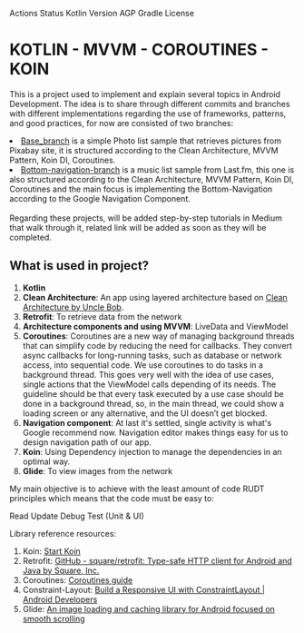 Actions Status Kotlin Version AGP Gradle License

# KOTLIN - MVVM - COROUTINES - KOIN 
This is a project used to implement and explain several topics in Android Development. The idea is to share through different commits and branches with different implementations regarding the use of frameworks, patterns, and good practices, for now are consisted of two branches: 
<il>
<li><a href="https://github.com/sepidevatankhah/Kotlin-Coroutine-Koin-Clean-Arc/tree/base-branch">Base_branch</a> is a simple Photo list sample that retrieves pictures from Pixabay site, it is structured according to the Clean Architecture, MVVM Pattern, Koin DI, Coroutines.</li>
<li><a href="https://github.com/sepidevatankhah/Kotlin-Coroutine-Koin-Clean-Arc/tree/bottom-navigation-branch">Bottom-navigation-branch</a> is a music list sample from Last.fm, this one is also structured according to the Clean Architecture, MVVM Pattern, Koin DI, Coroutines and the main focus is implementing the Bottom-Navigation according to the Google Navigation Component.</li>
</il>
</br>
Regarding these projects, will be added step-by-step tutorials in Medium that walk through it, related link will be added as soon as they will be completed.

<h2>What is used in project? </h2>
<ol>
 <li><strong>Kotlin</strong></li>
<li><strong>Clean Architecture</strong>: An app using layered architecture based on <a href="http://blog.cleancoder.com/uncle-bob/2012/08/13/the-clean-architecture.html" rel="nofollow">Clean Architecture by Uncle Bob</a>.</li>
<li><strong>Retrofit</strong>: To retrieve data from the network</li>
<li><strong>Architecture components and using MVVM</strong>: LiveData and ViewModel</li>
<li><strong>Coroutines</strong>: Coroutines are a new way of managing background threads that can simplify code by reducing the need for callbacks. They convert async callbacks for long-running tasks, such as database or network access, into sequential code. We use coroutines to do tasks in a background thread. This goes very well with the idea of use cases, single actions that the ViewModel calls depending of its needs. The guideline should be that every task executed by a use case should be done in a background thread, so, in the main thread, we could show a loading screen or any alternative, and the UI doesn’t get blocked.</li>
<li><strong>Navigation component</strong>: At last it's settled, single activity is what's Google recommend now. Navigation editor makes things easy for us to design navigation path of our app.</li>
<li><strong>Koin</strong>: Using Dependency injection to manage the dependencies in an optimal way.</li>
<li><strong>Glide</strong>: To view images from the network </li>
</ol>

My main objective is to achieve with the least amount of code RUDT principles which means that the code must be easy to:

Read
Update
Debug
Test (Unit & UI)

Library reference resources:
<ol>
<li>Koin: <a href="https://insert-koin.io/">Start Koin</a></li>
<li>Retrofit: <a href="https://github.com/square/retrofit">GitHub - square/retrofit: Type-safe HTTP client for Android and Java by Square, Inc.</a></li>
<li>Coroutines: <a href="https://kotlinlang.org/docs/coroutines-guide.html">Coroutines guide</a></li>
<li>Constraint-Layout: <a href="https://developer.android.com/training/constraint-layout/index.html" rel="nofollow">Build a Responsive UI with ConstraintLayout | Android Developers</a></li>
<li>Glide: <a href="https://github.com/bumptech/glide" rel="nofollow">An image loading and caching library for Android focused on smooth scrolling </a></li>
</ol>
